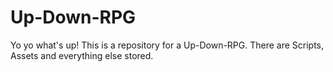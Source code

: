 # Up-Down-RPG
Yo yo what's up!
This is a repository for a Up-Down-RPG.
There are Scripts, Assets and everything else stored.
